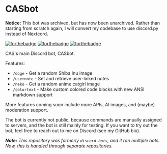 # CASbot

**Notice:** This bot was archived, but has now been unarchived. Rather than starting from scratch again, I will convert my codebase to use discord.py instead of Nextcord.

[![forthebadge](https://forthebadge.com/images/badges/built-with-love.svg)](https://forthebadge.com)
[![forthebadge](https://forthebadge.com/images/badges/fo-real.svg)](https://forthebadge.com)
[![forthebadge](https://forthebadge.com/images/badges/open-source.svg)](https://forthebadge.com)

CAS's main Discord bot, CASbot.

Features:
* `/doge` - Get a random Shiba Inu image
* `/usernote` - Set and retrieve user-linked notes
* `/neko` - Get a random anime catgirl image
* `/colortext` - Make custom colored code blocks with new ANSI markdown support

More features coming soon include more APIs, AI images, and (maybe) moderation support.

The bot is currently not public, because commands are manually assigned to servers, and the bot is still mainly for testing. If you want to try out the bot, feel free to reach out to me on Discord (see my GitHub bio).

***Note:** This repository was formerly `discord-bots`, and it ran multiple bots. Now, this is handled through separate repositories.*
